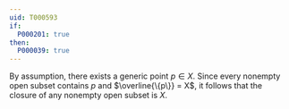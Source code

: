 ```yaml
---
uid: T000593
if:
  P000201: true
then:
  P000039: true
---
```


By assumption, there exists a generic point $p \in X$. Since every nonempty open subset contains $p$ and $\overline{\{p\}} = X$, it follows that the closure of any nonempty open subset is $X$.
